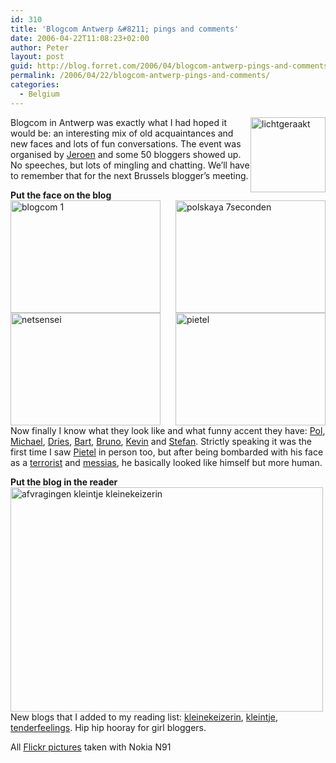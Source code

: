 ```yaml
---
id: 310
title: 'Blogcom Antwerp &#8211; pings and comments'
date: 2006-04-22T11:08:23+02:00
author: Peter
layout: post
guid: http://blog.forret.com/2006/04/blogcom-antwerp-pings-and-comments/
permalink: /2006/04/22/blogcom-antwerp-pings-and-comments/
categories:
  - Belgium
---
```

[<img src="http://static.flickr.com/47/132755970_8b51cd9902_m.jpg" alt="lichtgeraakt" height="120" style="float: right" />](http://www.flickr.com/photos/pforret/132755970/ "Photo Sharing")Blogcom in Antwerp was exactly what I had hoped it would be: an interesting mix of old acquaintances and new faces and lots of fun conversations. The event was organised by [Jeroen](http://lichtgeraakt.carreconfiture.be/?p=372) and some 50 bloggers showed up. No speeches, but lots of mingling and chatting. We&#8217;ll have to remember that for the next Brussels blogger&#8217;s meeting.  
<!--more-->

  
**Put the face on the blog**  
[<img  width="240" src="http://static.flickr.com/46/132756061_c540694da0_m.jpg" alt="polskaya 7seconden" height="180" style="float: right" />](http://www.flickr.com/photos/pforret/132756061/ "Photo Sharing")[<img  width="240" src="http://static.flickr.com/50/132755859_91e65bc9f4_m.jpg" alt="blogcom 1" height="180" />](http://www.flickr.com/photos/pforret/132755859/ "Photo Sharing")  
[<img  width="240" src="http://static.flickr.com/47/132756051_adc83a1f84_m.jpg" alt="pietel" height="180" style="float: right" />](http://www.flickr.com/photos/pforret/132756051/ "Photo Sharing")[<img  width="240" src="http://static.flickr.com/53/132756020_5635590e48_m.jpg" alt="netsensei" height="180" />](http://www.flickr.com/photos/pforret/132756020/ "Photo Sharing")  
Now finally I know what they look like and what funny accent they have: [Pol](http://www.polskaya.be), [Michael](http://www.7seconden.be), [Dries](http://buytaert.net/), [Bart](http://www.mouseover.be), [Bruno](http://bvlg.blogspot.com), [Kevin](http://www.clopin.be) and [Stefan](http://www.kandl.be/). Strictly speaking it was the first time I saw [Pietel](http://www.pietel.be) in person too, but after being bombarded with his face as a [terrorist](http://www.flickr.com/photos/beau/121176189/) and [messias](http://blog.zog.org/2006/04/coin-coin.html), he basically looked like himself but more human.

**Put the blog in the reader**  
[<img  width="500" src="http://static.flickr.com/45/132755839_4f47be780e.jpg" alt="afvragingen kleintje kleinekeizerin" height="359" />](http://www.flickr.com/photos/pforret/132755839/ "Photo Sharing")  
New blogs that I added to my reading list: [kleinekeizerin](http://kleinekeizerin.blogspot.com/), [kleintje](http://www.kleintje.be/), [tenderfeelings](http://www.tenderfeelings.be/). Hip hip hooray for girl bloggers.

All [Flickr pictures](http://flickr.com/photos/pforret/sets/72057594113640515/) taken with Nokia N91